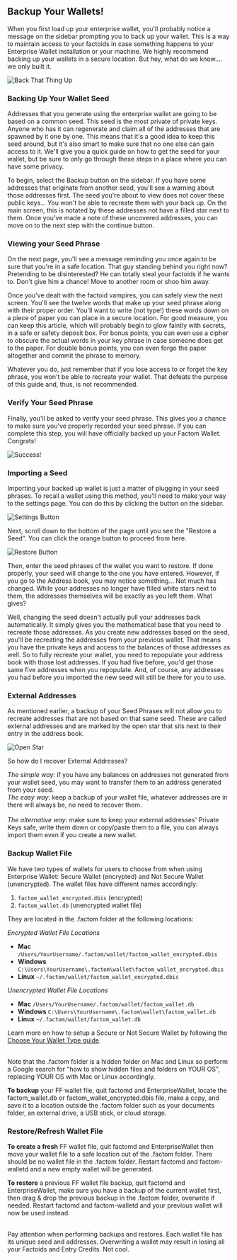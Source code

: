 ## Backup Your Wallets!

When you first load up your enterprise wallet, you'll probably notice a message on the sidebar prompting you to back up your wallet. This is a way to maintain access to your factoids in case something happens to your Enterprise Wallet installation or your machine. We highly recommend backing up your wallets in a secure location. But hey, what do we know.... we only built it.

![Back That Thing Up](/images/wallet_145.png)

### Backing Up Your Wallet Seed

Addresses that you generate using the enterprise wallet are going to be based on a common seed. This seed is the most private of private keys. Anyone who has it can regenerate and claim all of the addresses that are spawned by it one by one. This means that it's a good idea to keep this seed around, but it's also smart to make sure that no one else can gain access to it. We'll give you a quick guide on how to get the seed for your wallet, but be sure to only go through these steps in a place where you can have some privacy.

To begin, select the Backup button on the sidebar. If you have some addresses that originate from another seed, you'll see a warning about those addresses first. The seed you're about to view does not cover these public keys... You won't be able to recreate them with your back up. On the main screen, this is notated by these addresses not have a filled star next to them. Once you've made a note of these uncovered addresses, you can move on to the next step with the continue button.

### Viewing your Seed Phrase

On the next page, you'll see a message reminding you once again to be sure that you're in a safe location. That guy standing behind you right now? Pretending to be disinterested? He can totally steal your factoids if he wants to. Don't give him a chance! Move to another room or shoo him away.

Once you've dealt with the factoid vampires, you can safely view the next screen. You'll see the twelve words that make up your seed phrase along with their proper order. You'll want to write (not type!) these words down on a piece of paper you can place in a secure location. For good measure, you can keep this article, which will probably begin to glow faintly with secrets, in a safe or safety deposit box. For bonus points, you can even use a cipher to obscure the actual words in your key phrase in case someone does get to the paper. For double bonus points, you can even forgo the paper altogether and commit the phrase to memory.

Whatever you do, just remember that if you lose access to or forget the key phrase, you won't be able to recreate your wallet. That defeats the purpose of this guide and, thus, is not recommended.

### Verify Your Seed Phrase

Finally, you'll be asked to verify your seed phrase. This gives you a chance to make sure you've properly recorded your seed phrase. If you can complete this step, you will have officially backed up your Factom Wallet. Congrats!

![Success!](/images/wallet_146.png)

### Importing a Seed

Importing your backed up wallet is just a matter of plugging in your seed phrases. To recall a wallet using this method, you'll need to make your way to the settings page. You can do this by clicking the button on the sidebar.

![Settings Button](/images/wallet_147.png)

Next, scroll down to the bottom of the page until you see the "Restore a Seed". You can click the orange button to proceed from here.

![Restore Button](/images/wallet_148.png)

Then, enter the seed phrases of the wallet you want to restore. If done properly, your seed will change to the one you have entered. However, if you go to the Address book, you may notice something... Not much has changed. While your addresses no longer have filled white stars next to them, the addresses themselves will be exactly as you left them. What gives?

Well, changing the seed doesn't actually pull your addresses back automatically. It simply gives you the mathematical base that you need to recreate those addresses. As you create new addresses based on the seed, you'll be recreating the addresses from your previous wallet. That means you have the private keys and access to the balances of those addresses as well. So to fully recreate your wallet, you need to repopulate your address book with those lost addresses. If you had five before, you'd get those same five addresses when you repopulate. And, of course, any addresses you had before you imported the new seed will still be there for you to use.

### External Addresses

As mentioned earlier, a backup of your Seed Phrases will not allow you to recreate addresses that are not based on that same seed. These are called external addresses and are marked by the open star that sits next to their entry in the address book.

![Open Star](/images/wallet_149.png)

So how do I recover External Addresses?
 
<i>The simple way</i>: if you have any balances on addresses not generated from your wallet seed, you may want to transfer them to an address generated from your seed.<br>
<i>The easy way</i>: keep a backup of your wallet file, whatever addresses are in there will always be, no need to recover them.<br>  
<i>The alternative way</i>: make sure to keep your external addresses' Private Keys safe, write them down or copy/paste them to a file, you can always import them even if you create a new wallet.


### Backup Wallet File

We have two types of wallets for users to choose from when using Enterprise Wallet: Secure Wallet (encrypted) and Not Secure Wallet (unencrypted). The wallet files have different names accordingly:

1. `factom_wallet_encrypted.dbis` (encrypted)
2. `factom_wallet.db` (unencrypted wallet file) 

They are located in the .factom folder at the following locations:

*Encrypted Wallet File Locations*

* **Mac** `/Users/YourUsername/.factom/wallet/factom_wallet_encrypted.dbis`
* **Windows** `C:\Users\YourUsername\.factom\wallet\factom_wallet_encrypted.dbis`
* **Linux** `~/.factom/wallet/factom_wallet_encrypted.dbis`

*Unencrypted Wallet File Locations*

* **Mac** `/Users/YourUsername/.factom/wallet/factom_wallet.db`
* **Windows** `C:\Users\YourUsername\.factom\wallet\factom_wallet.db`
* **Linux** `~/.factom/wallet/factom_wallet.db`

Learn more on how to setup a Secure or Not Secure Wallet by following the [Choose Your Wallet Type guide](#choose-your-wallet-type).

<aside class="notice"><br>  
Note that the .factom folder is a hidden folder on Mac and Linux so perform a Google search for "how to show hidden files and folders on YOUR OS", replacing YOUR OS with Mac or Linux accordingly.
</aside>

**To backup** your FF wallet file, quit factomd and EnterpriseWallet, locate the factom_wallet.db or factom_wallet_encrypted.dbis file, make a copy, and save it to a location outside the .factom folder such as your documents folder, an external drive, a USB stick, or cloud storage.

### Restore/Refresh Wallet File

**To create a fresh** FF wallet file, quit factomd and EnterpriseWallet then move your wallet file to a safe location out of the .factom folder. There should be no wallet file in the .factom folder. Restart factomd and factom-walletd and a new empty wallet will be generated.

**To restore** a previous FF wallet file backup, quit factomd and EnterpriseWallet, make sure you have a backup of the current wallet first, then drag & drop the previous backup in the .factom folder, overwrite if needed. Restart factomd and factom-walletd and your previous wallet will now be used instead.

<aside class="warning"><br>
Pay attention when performing backups and restores. Each wallet file has its unique seed and addresses. Overwriting a wallet may result in losing all your Factoids and Entry Credits. Not cool.
</aside>
